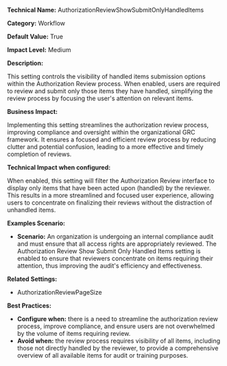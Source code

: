 **Technical Name:** AuthorizationReviewShowSubmitOnlyHandledItems

**Category:** Workflow

**Default Value:** True

**Impact Level:** Medium

**Description:**

This setting controls the visibility of handled items submission options within the Authorization Review process. When enabled, users are required to review and submit only those items they have handled, simplifying the review process by focusing the user's attention on relevant items.

**Business Impact:**

Implementing this setting streamlines the authorization review process, improving compliance and oversight within the organizational GRC framework. It ensures a focused and efficient review process by reducing clutter and potential confusion, leading to a more effective and timely completion of reviews.

**Technical Impact when configured:**

When enabled, this setting will filter the Authorization Review interface to display only items that have been acted upon (handled) by the reviewer. This results in a more streamlined and focused user experience, allowing users to concentrate on finalizing their reviews without the distraction of unhandled items.

**Examples Scenario:**

- **Scenario:** An organization is undergoing an internal compliance audit and must ensure that all access rights are appropriately reviewed. The Authorization Review Show Submit Only Handled Items setting is enabled to ensure that reviewers concentrate on items requiring their attention, thus improving the audit's efficiency and effectiveness.

**Related Settings:**

- AuthorizationReviewPageSize

**Best Practices:** 

- **Configure when:** there is a need to streamline the authorization review process, improve compliance, and ensure users are not overwhelmed by the volume of items requiring review.
- **Avoid when:** the review process requires visibility of all items, including those not directly handled by the reviewer, to provide a comprehensive overview of all available items for audit or training purposes.
